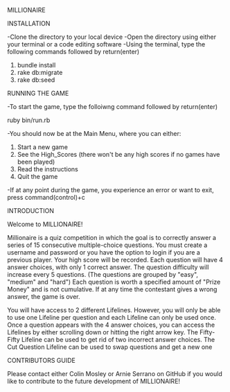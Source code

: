 MILLIONAIRE 

INSTALLATION

-Clone the directory to your local device
-Open the directory using either your terminal or a code editing software
-Using the terminal, type the following commands followed by return(enter)

1. bundle install
2. rake db:migrate
3. rake db:seed

RUNNING THE GAME

-To start the game, type the folloiwng command followed by return(enter)

ruby bin/run.rb

-You should now be at the Main Menu, where you can either:
1. Start a new game 
2. See the High_Scores (there won't be any high scores if no games have been played)
3. Read the instructions
4. Quit the game

-If at any point during the game, you experience an error or want to exit, press command(control)+c


INTRODUCTION

Welcome to MILLIONAIRE! 

Millionaire is a quiz competition in which the goal is to correctly answer a series of 15 consecutive multiple-choice questions.
You must create a username and password or you have the option to login if you are a previous player. Your high score will be recorded.
Each question will have 4 answer choices, with only 1 correct answer.
The question difficulty will increase every 5 questions. (The questions are grouped by "easy", "medium" and "hard")
Each question is worth a specified amount of "Prize Money" and is not cumulative.
If at any time the contestant gives a wrong answer, the game is over.

You will have access to 2 different Lifelines.
However, you will only be able to use one Lifeline per question and each Lifeline can only be used once.
Once a question appears with the 4 answer choices, you can access the Lifelines by either scrolling down or hitting the right arrow key.
The Fifty-Fifty Lifeline can be used to get rid of two incorrect answer choices.
The Cut Question Lifeline can be used to swap questions and get a new one
 

CONTRIBUTORS GUIDE

Please contact either Colin Mosley or Arnie Serrano on GitHub if you would like to contribute to the future development of MILLIONAIRE!

